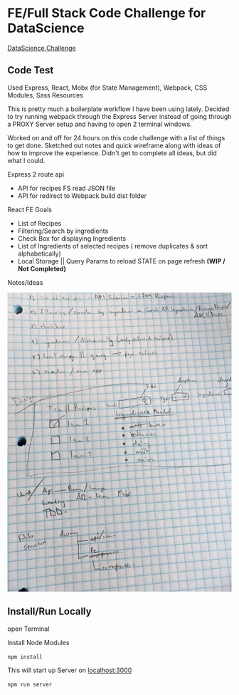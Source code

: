 FE/Full Stack Code Challenge for DataScience
============================================

<!-- Working Example [GitHub App](https://ottoinfo.github.io/DataScience-Code-Test/) -->

[DataScience Challenge](https://github.com/datascienceinc/frontend-code-test)

Code Test
---------
Used Express, React, Mobx (for State Management), Webpack, CSS Modules, Sass Resources

This is pretty much a boilerplate workflow I have been using lately. Decided to try running webpack through the Express Server instead of going through a PROXY Server setup and having to open 2 terminal windows.

Worked on and off for 24 hours on this code challenge with a list of things to get done. Sketched out notes and quick wireframe along with ideas of how to improve the experience. Didn't get to complete all ideas, but did what I could.

Express 2 route api 
  - API for recipes FS read JSON file
  - API for redirect to Webpack build dist folder

React FE Goals
  - List of Recipes 
  - Filtering/Search by ingredients
  - Check Box for displaying Ingredients
  - List of Ingredients of selected recipes ( remove duplicates & sort alphabetically)
  - Local Storage || Query Params to reload STATE on page refresh __(WIP / Not Completed)__

Notes/Ideas

![SKETCH](public/images/notes.jpg)


Install/Run Locally
-------------------
open Terminal

Install Node Modules

```npm install```

This will start up Server on [localhost:3000](http://localhost:3000)

```npm run server```